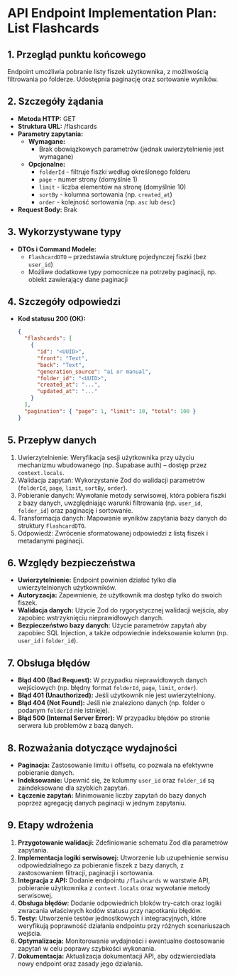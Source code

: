 # API Endpoint Implementation Plan: List Flashcards

## 1. Przegląd punktu końcowego
Endpoint umożliwia pobranie listy fiszek użytkownika, z możliwością filtrowania po folderze. Udostępnia paginację oraz sortowanie wyników.

## 2. Szczegóły żądania
- **Metoda HTTP:** GET
- **Struktura URL:** /flashcards
- **Parametry zapytania:**
  - **Wymagane:**
    - Brak obowiązkowych parametrów (jednak uwierzytelnienie jest wymagane)
  - **Opcjonalne:**
    - `folderId` - filtruje fiszki według określonego folderu
    - `page` - numer strony (domyślnie 1)
    - `limit` - liczba elementów na stronę (domyślnie 10)
    - `sortBy` - kolumna sortowania (np. `created_at`)
    - `order` - kolejność sortowania (np. `asc` lub `desc`)
- **Request Body:** Brak

## 3. Wykorzystywane typy
- **DTOs i Command Modele:**
  - `FlashcardDTO` – przedstawia strukturę pojedynczej fiszki (bez `user_id`)
  - Możliwe dodatkowe typy pomocnicze na potrzeby paginacji, np. obiekt zawierający dane paginacji

## 4. Szczegóły odpowiedzi
- **Kod statusu 200 (OK):**
  ```json
  {
    "flashcards": [
      {
        "id": "<UUID>",
        "front": "Text",
        "back": "Text",
        "generation_source": "ai or manual",
        "folder_id": "<UUID>",
        "created_at": "...",
        "updated_at": "..."
      }
    ],
    "pagination": { "page": 1, "limit": 10, "total": 100 }
  }
  ```

## 5. Przepływ danych
1. Uwierzytelnienie: Weryfikacja sesji użytkownika przy użyciu mechanizmu wbudowanego (np. Supabase auth) – dostęp przez `context.locals`.
2. Walidacja zapytań: Wykorzystanie Zod do walidacji parametrów (`folderId`, `page`, `limit`, `sortBy`, `order`).
3. Pobieranie danych: Wywołanie metody serwisowej, która pobiera fiszki z bazy danych, uwzględniając warunki filtrowania (np. `user_id`, `folder_id`) oraz paginację i sortowanie.
4. Transformacja danych: Mapowanie wyników zapytania bazy danych do struktury `FlashcardDTO`.
5. Odpowiedź: Zwrócenie sformatowanej odpowiedzi z listą fiszek i metadanymi paginacji.

## 6. Względy bezpieczeństwa
- **Uwierzytelnienie:** Endpoint powinien działać tylko dla uwierzytelnionych użytkowników.
- **Autoryzacja:** Zapewnienie, że użytkownik ma dostęp tylko do swoich fiszek.
- **Walidacja danych:** Użycie Zod do rygorystycznej walidacji wejścia, aby zapobiec wstrzyknięciu nieprawidłowych danych.
- **Bezpieczeństwo bazy danych:** Użycie parametrów zapytań aby zapobiec SQL Injection, a także odpowiednie indeksowanie kolumn (np. `user_id` i `folder_id`).

## 7. Obsługa błędów
- **Błąd 400 (Bad Request):** W przypadku nieprawidłowych danych wejściowych (np. błędny format `folderId`, `page`, `limit`, `order`).
- **Błąd 401 (Unauthorized):** Jeśli użytkownik nie jest uwierzytelniony.
- **Błąd 404 (Not Found):** Jeśli nie znaleziono danych (np. folder o podanym `folderId` nie istnieje).
- **Błąd 500 (Internal Server Error):** W przypadku błędów po stronie serwera lub problemów z bazą danych.

## 8. Rozważania dotyczące wydajności
- **Paginacja:** Zastosowanie limitu i offsetu, co pozwala na efektywne pobieranie danych.
- **Indeksowanie:** Upewnić się, że kolumny `user_id` oraz `folder_id` są zaindeksowane dla szybkich zapytań.
- **Łączenie zapytań:** Minimowanie liczby zapytań do bazy danych poprzez agregację danych paginacji w jednym zapytaniu.

## 9. Etapy wdrożenia
1. **Przygotowanie walidacji:** Zdefiniowanie schematu Zod dla parametrów zapytania.
2. **Implementacja logiki serwisowej:** Utworzenie lub uzupełnienie serwisu odpowiedzialnego za pobieranie fiszek z bazy danych, z zastosowaniem filtracji, paginacji i sortowania.
3. **Integracja z API:** Dodanie endpointu `/flashcards` w warstwie API, pobieranie użytkownika z `context.locals` oraz wywołanie metody serwisowej.
4. **Obsługa błędów:** Dodanie odpowiednich bloków try-catch oraz logiki zwracania właściwych kodów statusu przy napotkaniu błędów.
5. **Testy:** Utworzenie testów jednostkowych i integracyjnych, które weryfikują poprawność działania endpointu przy różnych scenariuszach wejścia.
6. **Optymalizacja:** Monitorowanie wydajności i ewentualne dostosowanie zapytań w celu poprawy szybkości wykonania.
7. **Dokumentacja:** Aktualizacja dokumentacji API, aby odzwierciedlała nowy endpoint oraz zasady jego działania.
